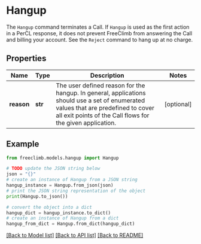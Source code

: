 # Hangup

The `Hangup` command terminates a Call. If `Hangup` is used as the first action in a PerCL response, it does not prevent FreeClimb from answering the Call and billing your account. See the `Reject` command to hang up at no charge.

## Properties

Name | Type | Description | Notes
------------ | ------------- | ------------- | -------------
**reason** | **str** | The user defined reason for the hangup. In general, applications should use a set of enumerated values that are predefined to cover all exit points of the Call flows for the given application. | [optional] 

## Example

```python
from freeclimb.models.hangup import Hangup

# TODO update the JSON string below
json = "{}"
# create an instance of Hangup from a JSON string
hangup_instance = Hangup.from_json(json)
# print the JSON string representation of the object
print(Hangup.to_json())

# convert the object into a dict
hangup_dict = hangup_instance.to_dict()
# create an instance of Hangup from a dict
hangup_from_dict = Hangup.from_dict(hangup_dict)
```
[[Back to Model list]](../README.md#documentation-for-models) [[Back to API list]](../README.md#documentation-for-api-endpoints) [[Back to README]](../README.md)


